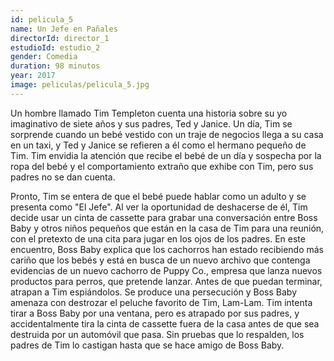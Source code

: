 ```yaml
---
id: pelicula_5
name: Un Jefe en Pañales
directorId: director_1
estudioId: estudio_2
gender: Comedia
duration: 98 minutos 
year: 2017
image: peliculas/pelicula_5.jpg
---
```


Un hombre llamado Tim Templeton cuenta una historia sobre su yo imaginativo de siete años y sus padres, Ted y Janice. 
Un día, Tim se sorprende cuando un bebé vestido con un traje de negocios llega a su casa en un taxi, y Ted y Janice se 
refieren a él como el hermano pequeño de Tim. Tim envidia la atención que recibe el bebé de un día y sospecha por la ropa 
del bebé y el comportamiento extraño que exhibe con Tim, pero sus padres no se dan cuenta.

Pronto, Tim se entera de que el bebé puede hablar como un adulto y se presenta como "El Jefe". Al ver la oportunidad de 
deshacerse de él, Tim decide usar un cinta de cassette para grabar una conversación entre Boss Baby y otros niños pequeños 
que están en la casa de Tim para una reunión, con el pretexto de una cita para jugar en los ojos de los padres. En este encuentro, 
Boss Baby explica que los cachorros han estado recibiendo más cariño que los bebés y está en busca de un nuevo archivo que contenga 
evidencias de un nuevo cachorro de Puppy Co., empresa que lanza nuevos productos para perros, que pretende lanzar. Antes de que puedan 
terminar, atrapan a Tim espiándolos. Se produce una persecución y Boss Baby amenaza con destrozar el peluche favorito de Tim, Lam-Lam. 
Tim intenta tirar a Boss Baby por una ventana, pero es atrapado por sus padres, y accidentalmente tira la cinta de cassette fuera de la 
casa antes de que sea destruida por un automóvil que pasa. Sin pruebas que lo respalden, los padres de Tim lo castigan hasta que se hace 
amigo de Boss Baby.
